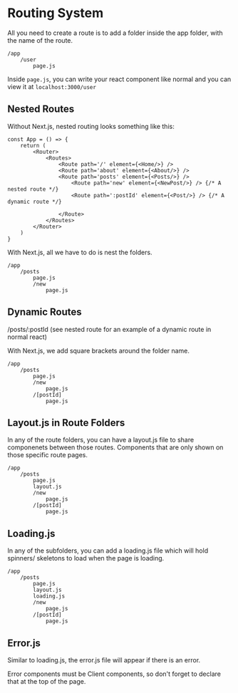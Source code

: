 # Routing System
All you need to create a route is to add a folder inside the app folder, with the name of the route. 

    /app
        /user
            page.js

Inside `page.js`, you can write your react component like normal and you can view it at `localhost:3000/user`

## Nested Routes
Without Next.js, nested routing looks something like this: 

    const App = () => {
        return (
            <Router>
                <Routes>
                    <Route path='/' element={<Home/>} />
                    <Route path='about' element={<About/>} />
                    <Route path='posts' element={<Posts/>} />
                        <Route path='new' element={<NewPost/>} /> {/* A nested route */}
                        <Route path=':postId' element={<Post/>} /> {/* A dynamic route */}

                    </Route>
                </Routes>
            </Router>
        )
    }

With Next.js, all we have to do is nest the folders. 

    /app
        /posts
            page.js
            /new
                page.js

## Dynamic Routes
/posts/:postId (see nested route for an example of a dynamic route in normal react)

With Next.js, we add square brackets around the folder name. 

    /app
        /posts
            page.js
            /new
                page.js
            /[postId]
                page.js

## Layout.js in Route Folders
In any of the route folders, you can have a layout.js file to share componenets between those routes. Components that are only shown on those specific route pages. 

    /app
        /posts
            page.js
            layout.js
            /new
                page.js
            /[postId]
                page.js

## Loading.js 
In any of the subfolders, you can add a loading.js file which will hold spinners/ skeletons to load when the page is loading. 

    /app
        /posts
            page.js
            layout.js
            loading.js
            /new
                page.js
            /[postId]
                page.js

## Error.js
Similar to loading.js, the error.js file will appear if there is an error. 

Error components must be Client components, so don't forget to declare that at the top of the page. 